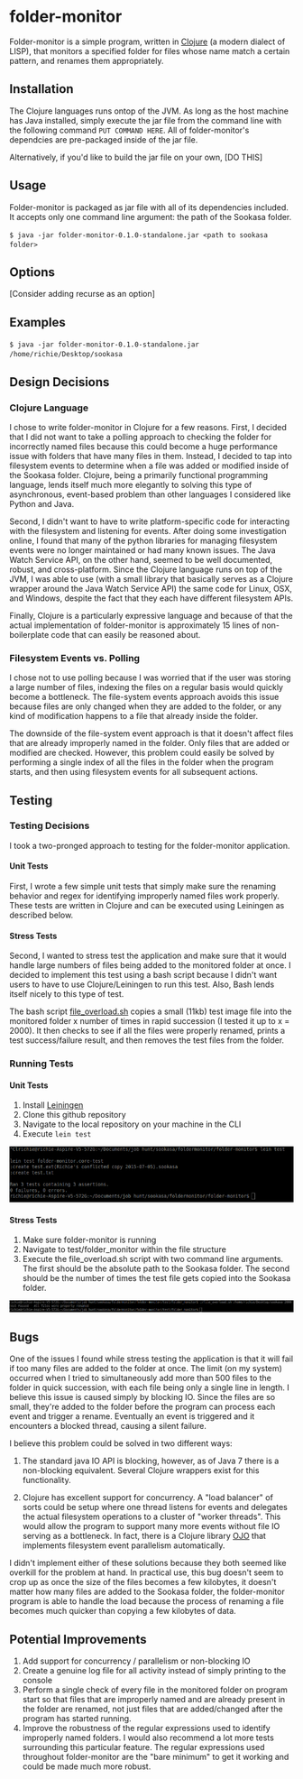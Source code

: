 # folder-monitor

Folder-monitor is a simple program, written in [Clojure](http://clojure.org/) (a modern dialect of LISP), that monitors a specified folder for files whose name match a certain pattern, and renames them appropriately.

## Installation

The Clojure languages runs ontop of the JVM. As long as the host machine has Java installed, simply execute the jar file from the command line with the following command `PUT COMMAND HERE`. All of folder-monitor's dependcies are pre-packaged inside of the jar file.

Alternatively, if you'd like to build the jar file on your own, [DO THIS]

## Usage

Folder-monitor is packaged as jar file with all of its dependencies included. It accepts only one command line argument: the path of the Sookasa folder.

`$ java -jar folder-monitor-0.1.0-standalone.jar <path to sookasa folder>`

## Options

[Consider adding recurse as an option]

## Examples

`$ java -jar folder-monitor-0.1.0-standalone.jar /home/richie/Desktop/sookasa`

## Design Decisions

### Clojure Language

I chose to write folder-monitor in Clojure for a few reasons. First, I decided that I did not want to take a polling approach to checking the folder for incorrectly named files because this could become a huge performance issue with folders that have many files in them. Instead, I decided to tap into filesystem events to determine when a file was added or modified inside of the Sookasa folder. Clojure, being a primarily functional programming language, lends itself much more elegantly to solving this type of asynchronous, event-based problem than other languages I considered like Python and Java.

Second, I didn't want to have to write platform-specific code for interacting with the filesystem and listening for events. After doing some investigation online, I found that many of the python libraries for managing filesystem events were no longer maintained or had many known issues. The Java Watch Service API, on the other hand, seemed to be well documented, robust, and cross-platform. Since the Clojure language runs on top of the JVM, I was able to use (with a small library that basically serves as a Clojure wrapper around the Java Watch Service API) the same code for Linux, OSX, and Windows, despite the fact that they each have different filesystem APIs.

Finally, Clojure is a particularly expressive language and because of that the actual implementation of folder-monitor is approximately 15 lines of non-boilerplate code that can easily be reasoned about.

### Filesystem Events vs. Polling

I chose not to use polling because I was worried that if the user was storing a large number of files, indexing the files on a regular basis would quickly become a bottleneck. The file-system events approach avoids this issue because files are only changed when they are added to the folder, or any kind of modification happens to a file that already inside the folder.

The downside of the file-system event approach is that it doesn't affect files that are already improperly named in the folder. Only files that are added or modified are checked. However, this problem could easily be solved by performing a single index of all the files in the folder when the program starts, and then using filesystem events for all subsequent actions. 

## Testing

### Testing Decisions

I took a two-pronged approach to testing for the folder-monitor application. 

#### Unit Tests

First, I wrote a few simple unit tests that simply make sure the renaming behavior and regex for identifying improperly named files work properly. These tests are written in Clojure and can be executed using Leiningen as described below.

#### Stress Tests

Second, I wanted to stress test the application and make sure that it would handle large numbers of files being added to the monitored folder at once. I decided to implement this test using a bash script because I didn't want users to have to use Clojure/Leiningen to run this test. Also, Bash lends itself nicely to this type of test.

The bash script [file_overload.sh](test/test_files/file_overload.sh) copies a small (11kb) test image file into the monitored folder x number of times in rapid succession (I tested it up to x = 2000). It then checks to see if all the files were properly renamed, prints a test success/failure result, and then removes the test files from the folder.

### Running Tests

#### Unit Tests

1. Install [Leiningen](http://leiningen.org/)
2. Clone this github repository
3. Navigate to the local repository on your machine in the CLI
4. Execute `lein test`

![Folder-Monitor Unit Tests](documentation/unit_tests.png)

#### Stress Tests

1. Make sure folder-monitor is running
2. Navigate to test/folder_monitor within the file structure
3. Execute the file_overload.sh script with two command line arguments. The first should be the absolute path to the Sookasa folder. The second should be the number of times the test file gets copied into the Sookasa folder.

![Folder-Monitor Stress Tests](documentation/stress_tests.png)

## Bugs

One of the issues I found while stress testing the application is that it will fail if too many files are added to the folder at once. The limit (on my system) occurred when I tried to simultaneously add more than 500 files to the folder in quick succession, with each file being only a single line in length. I believe this issue is caused simply by blocking IO. Since the files are so small, they're added to the folder before the program can process each event and trigger a rename. Eventually an event is triggered and it encounters a blocked thread, causing a silent failure.

I believe this problem could be solved in two different ways:

1. The standard java IO API is blocking, however, as of Java 7 there is a non-blocking equivalent. Several Clojure wrappers exist for this functionality.

2. Clojure has excellent support for concurrency. A "load balancer" of sorts could be setup where one thread listens for events and delegates the actual filesystem operations to a cluster of "worker threads". This would allow the program to support many more events without file IO serving as a bottleneck. In fact, there is a Clojure library [OJO](https://github.com/rplevy/ojo) that implements filesystem event parallelism automatically.

I didn't implement either of these solutions because they both seemed like overkill for the problem at hand. In practical use, this bug doesn't seem to crop up as once the size of the files becomes a few kilobytes, it doesn't matter how many files are added to the Sookasa folder, the folder-monitor program is able to handle the load because the process of renaming a file becomes much quicker than copying a few kilobytes of data.

## Potential Improvements

1. Add support for concurrency / parallelism or non-blocking IO
2. Create a genuine log file for all activity instead of simply printing to the console
3. Perform a single check of every file in the monitored folder on program start so that files that are improperly named and are already present in the folder are renamed, not just files that are added/changed after the program has started running.
4. Improve the robustness of the regular expressions used to identify improperly named folders. I would also recommend a lot more tests surrounding this particular feature. The regular expressions used throughout folder-monitor are the "bare minimum" to get it working and could be made much more robust.